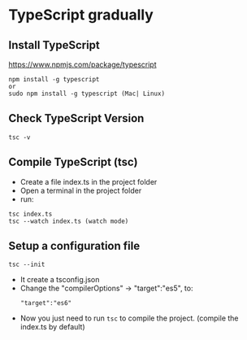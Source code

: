 # TypeScript gradually  

## Install TypeScript
https://www.npmjs.com/package/typescript 
```
npm install -g typescript
or  
sudo npm install -g typescript (Mac| Linux)
``` 

## Check TypeScript Version
```
tsc -v
```  
## Compile TypeScript (tsc)  
- Create a file index.ts in the project folder  
- Open a terminal in the project folder  
- run: 
```
tsc index.ts
tsc --watch index.ts (watch mode)
```
## Setup a configuration file  
```
tsc --init
```
- It create a tsconfig.json 
- Change the "compilerOptions" -> "target":"es5", to:
  ```
  "target":"es6"
  ```
- Now you just need to run `tsc` to compile the project. (compile the index.ts by default)  